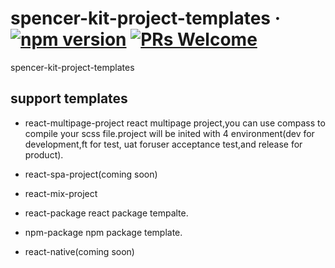 # spencer-kit-project-templates &middot; [![npm version](https://badge.fury.io/js/spencer-kit-project-templates.svg)](https://badge.fury.io/js/spencer-kit-project-templates) [![PRs Welcome](https://img.shields.io/badge/PRs-welcome-brightgreen.svg?style=flat-square)](http://makeapullrequest.com)


spencer-kit-project-templates

## support templates

* react-multipage-project
    react multipage project,you can use compass to compile your scss file.project will be inited with 4 environment(dev for development,ft for test, uat foruser acceptance test,and release for product).
* react-spa-project(coming soon)
* react-mix-project
    
* react-package
    react package tempalte.
* npm-package
    npm package template.
* react-native(coming soon)
